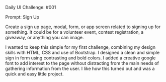 Daily UI Challenge: #001

Prompt: Sign Up

Create a sign up page, modal, form, or app screen related to signing up for something. It could be for a volunteer event, contest registration, a giveaway, or anything you can image.

I wanted to keep this simple for my first challenge, combining my design skills with HTML, CSS and use of Bootstrap. I designed a clean and simple sign in form using contrasting and bold colors. I added a creative google font to add interest to the page without distracting from the main needs of gathering information from the user. I like how this turned out and was a quick and easy little project. 